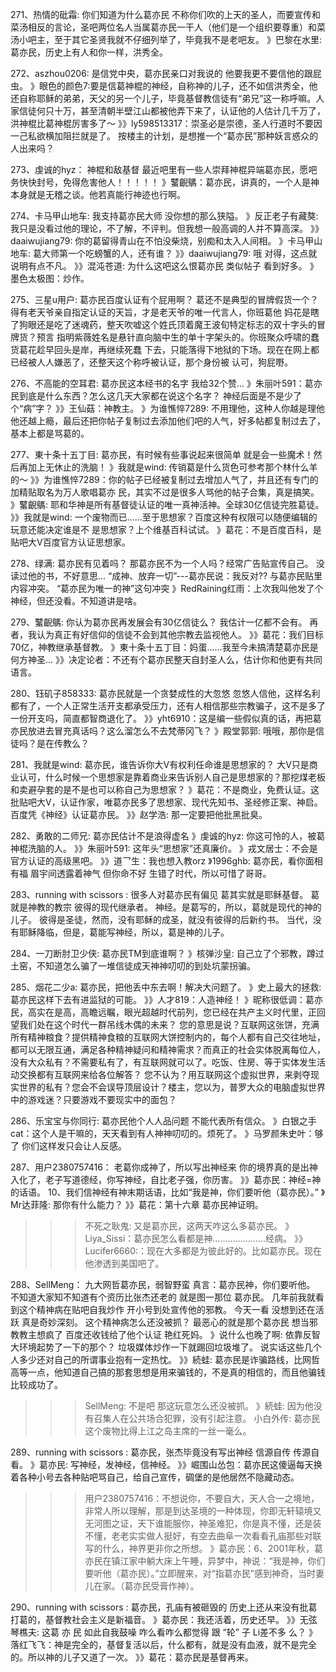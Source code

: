 271、热情的砒霜:   你们知道为什么葛亦民
不称你们吹的上天的圣人，而要宣传和菜汤相反的言论，圣吧两位名人当属葛亦民一干人（他们是一个组织要尊重）和菜汤小吧主，至于其它圣贤我就不仔细列举了，毕竟我不是老吧友。
》巴黎在水里: 葛亦民，历史上有人和你一样，洪秀全。

272、aszhou0206:    是信党中央，葛亦民亲口对我说的
他要我更不要信他的跟屁虫。
》眼色的颜色7:要是信葛神棍的神经，自称神的儿子，还不如信洪秀全，他还自称耶稣的弟弟，天父的另一个儿子，毕竟基督教信徒有“弟兄”这一称呼嘛。人家信徒何只十万，甚至清朝半壁江山都被他弄下来了，认证他的人估计几千万了，洪神棍比葛神棍厉害多了～
》》ly598513317：崇圣必是崇德，圣人行道时不要因一己私欲横加阻拦就是了。
按楼主的计划，是想推一个“葛亦民”那种妖言惑众的人出来吗？

273、虔诚的hyz：   神棍和敌基督
最近吧里有一些人崇拜神棍异端葛亦民，愿吧务快快封号，免得危害他人！！！！！
》鼜齯鷌：葛亦民，讲真的，一个人是神本身就是无稽之谈。他若真能行神迹也行啊。

274、卡马甲山地车:   我支持葛亦民大师
没你想的那么狭隘。
》反正老子有藏獒: 我只是没看过他的理论，不了解，不评判。但我想一般高调的人并不算高深。
》》daaiwujiang79: 你的葛留得青山在不怕没柴烧，别痴和太入人间相。
》卡马甲山地车: 葛大师第一个吃螃蟹的人，还有谁？
》》daaiwujiang79: 哦 对得，这点就说明有点不凡。
》》混沌苍道: 为什么这吧这么恨葛亦民 类似帖子 看到好多。
》墨色太极图：炒作。

275、三星u用户:   葛亦民百度认证有个屁用啊？
葛还不是典型的冒牌假货一个？得有老天爷亲自指定认证的天旨，才是老天爷的唯一代言人，你班葛他
妈花是瞎了狗眼还是吃了迷魂药，整天吹嘘这个姓氏顶着魔王波旬特定标志的双十字头的冒牌货？预言
指明紫薇姓名是悬针直向脑中生的单十字架头的。你班聚众呼啸的蠢货葛花趁早回头是岸，再继续死蠢
下去，只能落得下地狱的下场。现在在网上都已经被人人嫌恶了，还整天这个称呼被认证，那个身份被
认可，狗屁嘢。

276、不高能的空耳君:   葛亦民这本经书的名字
我给32个赞...
》朱丽叶591：葛亦民到底是什么东西？怎么这几天大家都在说这个名字？
神经后面是不是少了个“病”字？
》》王仙菇：神教主。
》为谁憔悴7289: 不用理他，这种人你越是理他他还越上瘾，最后还把你帖子复制过去添加他们吧的人气，好多帖都复制过去了，基本上都是骂葛的。

277、東十条十五丁目:   葛亦民，有时候有些事说起来很简单
就是会一些魔术！然后再加上无休止的洗脑！
》我就是wind: 传销葛是什么货色可参考那个林什么羊的～
》》为谁憔悴7289：你的帖子已经被复制过去增加人气了，并且还有专门的加精贴取名为万人歌唱葛亦
民，其实不过是很多人骂他的帖子合集，真是搞笑。
》鼜齯鷌: 耶和华神是所有基督徒认证的唯一真神活神。全球30亿信徒完胜葛徒。
》》我就是wind: 一个废物而已……至于思想家？百度这种有权限可以随便编辑的玩意还能决定谁是不
是思想家？上个维基百科试试。
》葛花：不是百度百科，是贴吧大V百度官方认证思想家。

278、绿满:    葛亦民有见着吗？
那葛亦民不为一个人吗？经常广告贴宣传自己。
没读过他的书，不好意思...
“成神、放弃一切”---葛亦民说：我反对??
与葛亦民贴里内容冲突。
“葛亦民为唯一的神”这句冲突
》RedRaining红雨：上次我叫他发了个神经，但还没看。不知道讲是啥。

279、鼜齯鷌:   你认为葛亦民再发展会有30亿信徒么？
我估计一亿都不会有。
再者，我认为真正有好信仰的信徒不会到其他宗教去监视他人。
》》葛花：我们目标70亿，神教继承基督教。
》東十条十五丁目：妈蛋……我至今未搞清楚葛亦民是何方神圣…
》》决定论者：不还有个葛亦民整天自封圣人么，估计你和他更有共同语言。

280、钰矶子858333:   葛亦民就是一个贪婪成性的大忽悠
忽悠人信他，这样名利都有了，一个人正常生活开支都承受压力，还有人相信那些宗教骗子，这不是多了一份开支吗，简直都智商退化了。
》》yht6910：这是编一些假似真的话，再把葛亦民放进去冒充真话吗？这么溜怎么不去梵蒂冈飞？
》殿堂郭郭: 哦哦，那你是信徒吗？是在传教么？

281、我就是wind:   葛亦民，谁告诉你大V有权利任命谁是思想家的？
大V只是商业认可，什么时候一个思想家是靠着商业来告诉别人自己是思想家的？那挖煤老板和卖避孕套的是不是也可以称自己为思想家？
》葛花：不是商业，免费认证。这批贴吧大V，认证作家，唯葛亦民多了思想家、现代先知书、圣经修正案、神启。百度凭《神经》认证葛亦民。
》》赵学浩: 那一定要把他批黑批臭。

282、勇敢的二师兄: 葛亦民估计不是浪得虚名
》虔诚的hyz: 你这可怜的人，被葛神棍洗脑的人。
》》朱丽叶591: 这年头“思想家”还真廉价。
》戎文居士：不会是官方认证的高级黑吧。
》》道乛生：我也想入教orz
》1996ghb: 葛亦民，看你面相有福 眉宇间透露着神气 但你命不好 生错了时代，所以可惜了哥哥。

283、running with scissors  : 很多人对葛亦民有偏见
葛其实就是耶稣基督。
葛就是神教的教宗 彼得的现代继承者。
神经。是葛写的，所以，葛就是现代的神的儿子。
彼得是圣徒，然而，没有耶稣的成圣，就没有彼得的后新约书。
当代，没有耶稣降临，但是，葛能写神经，所以，葛是神的儿子。

284、一刀断肘卫少侠:   葛亦民TM到底谁啊？
》核弹沙皇: 自己立了个邪教，蹲过土窑，不知道怎么骗了一堆信徒成天神神叨叨的到处坑蒙拐骗。

285、烟花二少a:   葛亦民，把他丢中东去啊！解决大问题了。
》史上最大的拯救: 葛亦民这样下去有进监狱的可能。
》》人才819：人造神经！
》昵称很低调：葛亦民，高实在是高，高瞻远瞩，眼光超越时代前列，您已经在共产主义时代里，正回望我们处在这个时代一群吊线木偶的未来？
您的意思是说？互联网这张饼，充满所有精神粮食？提供精神食粮的互联网大饼控制内的，每个人都有自己交往地址，都可以无限互通，满足各种精神疑问和精神需求？而真正的社会实体脱离每位人，没有大众私有？不需要私有了，有互联网就可以了。吃饭、住房、等于实体发生活动交换都有互联网来给各位解答？
您不认为？用互联网这个虚拟世界，来剥夺现实世界的私有？您会不会误导顶层设计？楼主，您以为，普罗大众的电脑虚拟世界中的游戏迷？只要游戏不要现实中的面包？

286、乐宝宝与你同行:   葛亦民他个人人品问题
不能代表所有信众。
》白银之手cat：这个人是干嘛的，天天看到有人神神叨叨的。烦死了。
》马罗颜朱史叶：够了 你们这样发只会让人反感。

287、用户2380757416：  老葛你成神了，所以写出神经来
你的境界真的是出神入化了，老子写道德经，你写神经，自比老子强，你历害。
》》葛亦民：神经=神的话语。 10、我们信神经有神末期话语，比如“我是神，你们要听他（葛亦民）。”
》Mr达菲隆: 那你有什么能力？
》》葛花：第十六章 葛亦民神证明。
>>>不死之耿鬼: 又是葛亦民，这两天咋这么多葛亦民。
》Liya_Sissi：葛亦民怎么看都是神…………………经病。
》》Lucifer6660:：现在大多都是为彼此好的。比如葛亦民。现在他渗透到美国吧了。

288、SellMeng：  九大网哲葛亦民，弱智野蛮
真言：葛亦民神，你们要听他。
不知道大家知不知道有个资历比张杰还老的 就是图一那位 葛亦民。
几年前我就看到这个精神病在贴吧自我炒作 开小号到处宣传他的邪教。
今天一看 没想到还在活跃 真是奇妙深刻。
这个精神病怎么还没被抓？
最恶心的就是那个葛亦民 想当邪教教主想疯了 百度还收钱给了他个认证 艳红死妈。
》说什么也晚了啊: 依靠反智大环境起势了一下的那个？
垃圾媒体炒作一下就踢回垃圾堆了。
说实话这些几个人多少还对自己的所谓事业抱有一定热忱。
》》続蛙: 葛亦民是诈骗路线，比网哲高等一点，他知道自己搞的那套思想是用来骗钱的，不是真的相信的，而且他骗钱比较成功了。
>>>SellMeng: 不是吧 那这玩意怎么还没被抓。
》続蛙: 因为他没有召集人在公共场合犯罪，没有引起注意。
>>>小白外传: 葛亦民这个废物比得上江之岛主席的一丝一毫么。

289、running with scissors :   葛亦民，张杰毕竟没有写出神经
信源自传 传源自看。
》葛亦民: 写神经，发神经，信神经。
》》崛围山怂包：葛亦民这傻逼每天换着各种小号去各种贴吧骂自己，给自己宣传，碉堡的是他居然不隐藏动态。
>>>用户2380757416：不想说你，不要自大，天人合一之境地，非常人所以理解，那是到达圣境的一种体现，你即无轩辕境又无河图之证，天下谁能服你，神圣难犯，你是真不懂，还是装不懂，老老实实做人挺好，有空去曲阜一次看看孔庙那些对联写的什么，神界更非你之所想。
》葛亦民：6、2001年秋，葛亦民在镇江家中躺大床上午睡，异梦中，神说：“我是神，你们要听他（葛亦民）。”立即醒来，对“指葛亦民”感到神奇，当时妻儿在家。（葛亦民受膏作神）。

290、running with scissors :   葛亦民，孔庙有被砸毁的
历史上还从来没有批葛打葛的，基督教社会主义是新福音。
》葛亦民：我还活着，历史还早。
》》无弦琴樵夫:   这葛 亦 民 如此自我鼓噪 咋么看咋么都觉得 跟 “轮” 子 Li差不多 么？
》落红飞飞：神是完全的，基督复活以后，什么都有，就是没有血液，就不是完全的。所以神的儿子又道了一次。
》》葛花：葛亦民是基督再来。